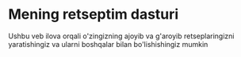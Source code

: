 # Mening retseptim dasturi

Ushbu veb ilova orqali o'zingizning ajoyib va g'aroyib retseplaringizni yaratishingiz va ularni boshqalar bilan bo'lishishingiz mumkin

